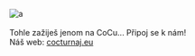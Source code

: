 ![a](https://cocturnaj.eu/assets/logo.6a99954c_Z1UHkOG.png)  
<br/>
Tohle zažiješ jenom na CoCu... Připoj se k nám!  
Náš web: [cocturnaj.eu](https://cocturnaj.eu/)

